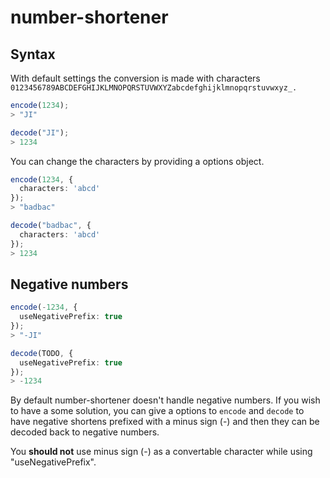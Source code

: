 # number-shortener

## Syntax

With default settings the conversion is made with characters `0123456789ABCDEFGHIJKLMNOPQRSTUVWXYZabcdefghijklmnopqrstuvwxyz_.`

```ts
encode(1234);
> "JI"

decode("JI");
> 1234
```

You can change the characters by providing a options object.

```ts
encode(1234, {
  characters: 'abcd'
});
> "badbac"

decode("badbac", {
  characters: 'abcd'
});
> 1234
```

## Negative numbers

```ts
encode(-1234, {
  useNegativePrefix: true
});
> "-JI"

decode(TODO, {
  useNegativePrefix: true
});
> -1234
```

By default number-shortener doesn't handle negative numbers. If you wish to have a some solution, you can give a options to `encode` and `decode` to have negative shortens prefixed with a minus sign (-) and then they can be decoded back to negative numbers.

You **should not** use minus sign (-) as a convertable character while using "useNegativePrefix".

